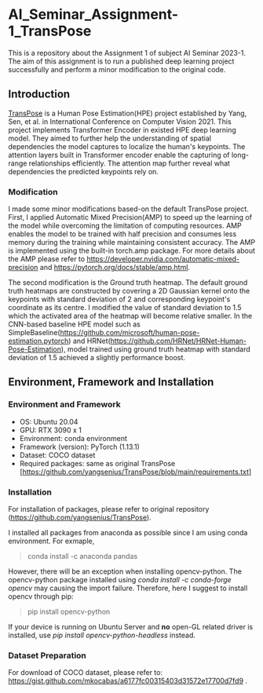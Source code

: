 # AI_Seminar_Assignment-1_TransPose
This is a repository about the Assignment 1 of subject AI Seminar 2023-1. The aim of this assignment is to run a published deep learning project successfully and perform a minor modification to the original code.

## Introduction
[TransPose](https://github.com/yangsenius/TransPose) is a Human Pose Estimation(HPE) project established by Yang, Sen, et al. in International Conference on Computer Vision 2021. This project implements Transformer Encoder in existed HPE deep learning model. They aimed to further help the understanding of spatial dependencies the model captures to localize the human's keypoints. The attention layers built in Transformer encoder enable the capturing of long-range relationships efficiently. The attention map further reveal what dependencies the predicted keypoints rely on. 

### Modification
I made some minor modifications based-on the default TransPose project. First, I applied Automatic Mixed Precision(AMP) to speed up the learning of the model while overcoming the limitation of computing resources. AMP enables the model to be trained with half precision and consumes less memory during the training while maintaining consistent accuracy. The AMP is implemented using the built-in torch.amp package. For more details about the AMP please refer to https://developer.nvidia.com/automatic-mixed-precision and https://pytorch.org/docs/stable/amp.html.

The second modification is the Ground truth heatmap. The default ground truth heatmaps are constructed by covering a 2D Gaussian kernel onto the keypoints with standard deviation of 2 and corresponding keypoint's coordinate as its centre. I modified the value of standard deviation to 1.5 which the activated area of the heatmap will become relative smaller. In the CNN-based baseline HPE model such as SimpleBaseline(https://github.com/microsoft/human-pose-estimation.pytorch) and HRNet(https://github.com/HRNet/HRNet-Human-Pose-Estimation), model trained using ground truth heatmap with standard deviation of 1.5 achieved a slightly performance boost. 

## Environment, Framework and Installation
### Environment and Framework
- OS: Ubuntu 20.04
- GPU: RTX 3090 x 1
- Environment: conda environment
- Framework (version): PyTorch (1.13.1)
- Dataset: COCO dataset
- Required packages: same as original TransPose [https://github.com/yangsenius/TransPose/blob/main/requirements.txt]
### Installation
For installation of packages, please refer to original repository (https://github.com/yangsenius/TransPose).

I installed all packages from anaconda as possible since I am using conda environment. For exmaple,
> conda install -c anaconda pandas

However, there will be an exception when installing opencv-python. The opencv-python package installed using _conda install -c conda-forge opencv_ may causing the import failure. Therefore, here I suggest to install opencv through pip:
>pip install opencv-python

If your device is running on  Ubuntu Server and **no** open-GL related driver is installed, use _pip install opencv-python-headless_ instead. 

### Dataset Preparation
For download of COCO dataset, please refer to: https://gist.github.com/mkocabas/a6177fc00315403d31572e17700d7fd9 .


